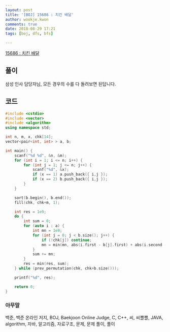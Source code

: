 ```yaml
---
layout: post
title: '[BOJ] 15686 : 치킨 배달'
author: wookje.kwon
comments: true
date: 2018-08-29 17:21
tags: [boj, dfs, bfs]

---
```


[15686 : 치킨 배달](https://www.acmicpc.net/problem/15686)  

## 풀이

삼성 인사 담당자님, 모든 경우의 수를 다 돌려보면 된답니다.

## 코드

```cpp
#include <cstdio>
#include <vector>
#include <algorithm>
using namespace std;

int n, m, x, chk[14];
vector<pair<int, int> > a, b;

int main() {
    scanf("%d %d", &n, &m);
    for (int i = 1; i <= n; i++) {
        for (int j = 1; j <= n; j++) {
            scanf("%d", &x);
            if (x == 1) a.push_back({ i,j });
            if (x == 2) b.push_back({ i,j });
        }
    }

    sort(b.begin(), b.end());
    fill(chk, chk+m, 1);

    int res = 1e9;
    do {
        int sum = 0;
        for (auto i : a) {
            int mn = 1e9;
            for (int j = 0; j < b.size(); j++) {
                if (!chk[j]) continue;
                mn = min(mn, abs(i.first - b[j].first) + abs(i.second - b[j].second));
            }
            sum += mn;
        }
        res = min(res, sum);
    } while (prev_permutation(chk, chk+b.size()));

    printf("%d", res);

    return 0;
}
```

### 아무말  
백준, 백준 온라인 저지, BOJ, Baekjoon Online Judge, C, C++, 씨, 씨쁠쁠, JAVA, algorithm, 자바, 알고리즘, 자료구조, 문제, 문제 풀이, 풀이
